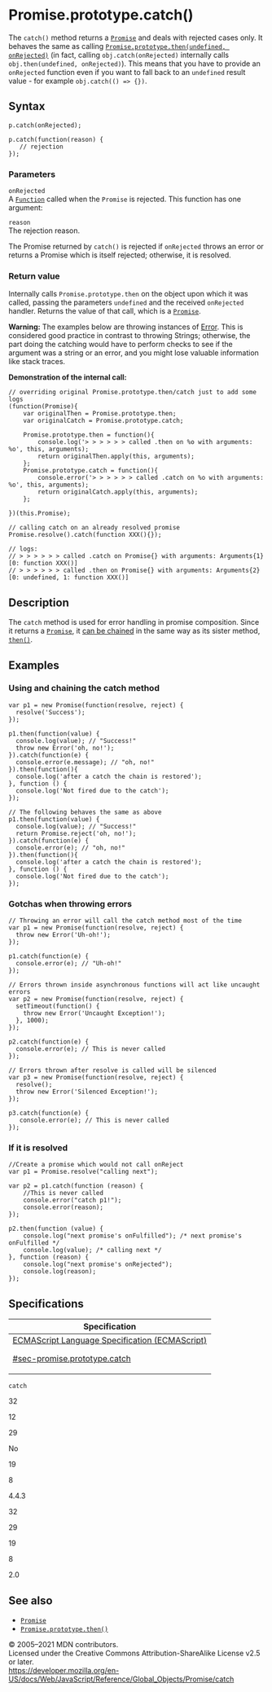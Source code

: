 # Promise.prototype.catch()

The `catch()` method returns a [`Promise`](../promise) and deals with rejected cases only. It behaves the same as calling [`Promise.prototype.then(undefined, onRejected)`](then) (in fact, calling `obj.catch(onRejected)` internally calls `obj.then(undefined, onRejected)`). This means that you have to provide an `onRejected` function even if you want to fall back to an `undefined` result value - for example `obj.catch(() => {})`.

## Syntax

    p.catch(onRejected);

    p.catch(function(reason) {
       // rejection
    });

### Parameters

`onRejected`  
A [`Function`](../function) called when the `Promise` is rejected. This function has one argument:

`reason`  
The rejection reason.

The Promise returned by `catch()` is rejected if `onRejected` throws an error or returns a Promise which is itself rejected; otherwise, it is resolved.

### Return value

Internally calls `Promise.prototype.then` on the object upon which it was called, passing the parameters `undefined` and the received `onRejected` handler. Returns the value of that call, which is a [`Promise`](../promise).

**Warning:** The examples below are throwing instances of [Error](../error). This is considered good practice in contrast to throwing Strings; otherwise, the part doing the catching would have to perform checks to see if the argument was a string or an error, and you might lose valuable information like stack traces.

**Demonstration of the internal call:**

    // overriding original Promise.prototype.then/catch just to add some logs
    (function(Promise){
        var originalThen = Promise.prototype.then;
        var originalCatch = Promise.prototype.catch;

        Promise.prototype.then = function(){
            console.log('> > > > > > called .then on %o with arguments: %o', this, arguments);
            return originalThen.apply(this, arguments);
        };
        Promise.prototype.catch = function(){
            console.error('> > > > > > called .catch on %o with arguments: %o', this, arguments);
            return originalCatch.apply(this, arguments);
        };

    })(this.Promise);

    // calling catch on an already resolved promise
    Promise.resolve().catch(function XXX(){});

    // logs:
    // > > > > > > called .catch on Promise{} with arguments: Arguments{1} [0: function XXX()]
    // > > > > > > called .then on Promise{} with arguments: Arguments{2} [0: undefined, 1: function XXX()]

## Description

The `catch` method is used for error handling in promise composition. Since it returns a [`Promise`](../promise), it [can be chained](https://developer.mozilla.org/en-US/docs/Web/JavaScript/Guide/Using_promises#chaining_after_a_catch) in the same way as its sister method, [`then()`](then).

## Examples

### Using and chaining the catch method

    var p1 = new Promise(function(resolve, reject) {
      resolve('Success');
    });

    p1.then(function(value) {
      console.log(value); // "Success!"
      throw new Error('oh, no!');
    }).catch(function(e) {
      console.error(e.message); // "oh, no!"
    }).then(function(){
      console.log('after a catch the chain is restored');
    }, function () {
      console.log('Not fired due to the catch');
    });

    // The following behaves the same as above
    p1.then(function(value) {
      console.log(value); // "Success!"
      return Promise.reject('oh, no!');
    }).catch(function(e) {
      console.error(e); // "oh, no!"
    }).then(function(){
      console.log('after a catch the chain is restored');
    }, function () {
      console.log('Not fired due to the catch');
    });

### Gotchas when throwing errors

    // Throwing an error will call the catch method most of the time
    var p1 = new Promise(function(resolve, reject) {
      throw new Error('Uh-oh!');
    });

    p1.catch(function(e) {
      console.error(e); // "Uh-oh!"
    });

    // Errors thrown inside asynchronous functions will act like uncaught errors
    var p2 = new Promise(function(resolve, reject) {
      setTimeout(function() {
        throw new Error('Uncaught Exception!');
      }, 1000);
    });

    p2.catch(function(e) {
      console.error(e); // This is never called
    });

    // Errors thrown after resolve is called will be silenced
    var p3 = new Promise(function(resolve, reject) {
      resolve();
      throw new Error('Silenced Exception!');
    });

    p3.catch(function(e) {
       console.error(e); // This is never called
    });

### If it is resolved

    //Create a promise which would not call onReject
    var p1 = Promise.resolve("calling next");

    var p2 = p1.catch(function (reason) {
        //This is never called
        console.error("catch p1!");
        console.error(reason);
    });

    p2.then(function (value) {
        console.log("next promise's onFulfilled"); /* next promise's onFulfilled */
        console.log(value); /* calling next */
    }, function (reason) {
        console.log("next promise's onRejected");
        console.log(reason);
    });

## Specifications

<table>
<thead>
<tr class="header">
<th>Specification</th>
</tr>
</thead>
<tbody>
<tr class="odd">
<td>
<a href="https://tc39.es/ecma262/#sec-promise.prototype.catch">ECMAScript Language Specification (ECMAScript) 
<br/>

<span class="small">#sec-promise.prototype.catch</span>
</a>
</td>
</tr>
</tbody>
</table>

`catch`

32

12

29

No

19

8

4.4.3

32

29

19

8

2.0

## See also

-   [`Promise`](../promise)
-   [`Promise.prototype.then()`](then)

© 2005–2021 MDN contributors.  
Licensed under the Creative Commons Attribution-ShareAlike License v2.5 or later.  
<a href="https://developer.mozilla.org/en-US/docs/Web/JavaScript/Reference/Global_Objects/Promise/catch" class="_attribution-link">https://developer.mozilla.org/en-US/docs/Web/JavaScript/Reference/Global_Objects/Promise/catch</a>
